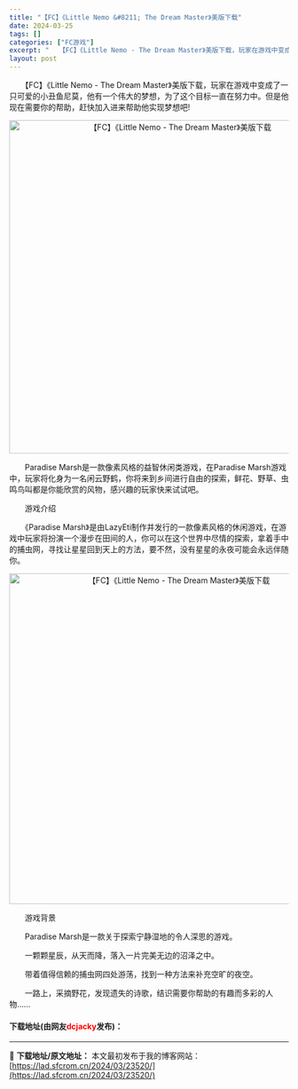 ```yaml
---
title: "【FC】《Little Nemo &#8211; The Dream Master》美版下载"
date: 2024-03-25
tags: []
categories: ["FC游戏"]
excerpt: "　　【FC】《Little Nemo - The Dream Master》美版下载，玩家在游戏中变成了一只可爱的小丑鱼尼莫，他有一个伟大的梦想，为了这个目标一直在努力中。但是他现在需要你的帮助，赶快加入进来帮助他实现梦想吧! 　　Paradise Marsh是一款像素风格的益智休闲类游戏，在Par&hellip;"
layout: post
---
```


 <p>　　【FC】《Little Nemo - The Dream Master》美版下载，玩家在游戏中变成了一只可爱的小丑鱼尼莫，他有一个伟大的梦想，为了这个目标一直在努力中。但是他现在需要你的帮助，赶快加入进来帮助他实现梦想吧!</p> <p align="center"><img align="" border="0" src="https://lad.sfcrom.cn/wp-content/uploads/2024/03/20240325_660195214de75.png" width="601" alt="【FC】《Little Nemo - The Dream Master》美版下载" /></p> <p>　　Paradise Marsh是一款像素风格的益智休闲类游戏，在Paradise Marsh游戏中，玩家将化身为一名闲云野鹤，你将来到乡间进行自由的探索，鲜花、野草、虫鸣鸟叫都是你能欣赏的风物，感兴趣的玩家快来试试吧。</p> <p>　　游戏介绍</p> <p>　　《Paradise Marsh》是由LazyEti制作并发行的一款像素风格的休闲游戏，在游戏中玩家将扮演一个漫步在田间的人，你可以在这个世界中尽情的探索，拿着手中的捕虫网，寻找让星星回到天上的方法，要不然，没有星星的永夜可能会永远伴随你。</p> <p align="center"><img align="" border="0" src="https://lad.sfcrom.cn/wp-content/uploads/2024/03/20240325_660195224da88.png" width="596" alt="【FC】《Little Nemo - The Dream Master》美版下载" /></p> <p>　　游戏背景</p> <p>　　Paradise Marsh是一款关于探索宁静湿地的令人深思的游戏。</p> <p>　　一颗颗星辰，从天而降，落入一片完美无边的沼泽之中。</p> <p>　　带着值得信赖的捕虫网四处游荡，找到一种方法来补充空旷的夜空。</p> <p>　　一路上，采摘野花，发现遗失的诗歌，结识需要你帮助的有趣而多彩的人物&hellip;&hellip;</p> <p><h4>下载地址(由网友<font color="red">dcjacky</font>发布)：</h4></p> 

---
📖 **下载地址/原文地址：** 本文最初发布于我的博客网站：[https://lad.sfcrom.cn/2024/03/23520/](https://lad.sfcrom.cn/2024/03/23520/)
